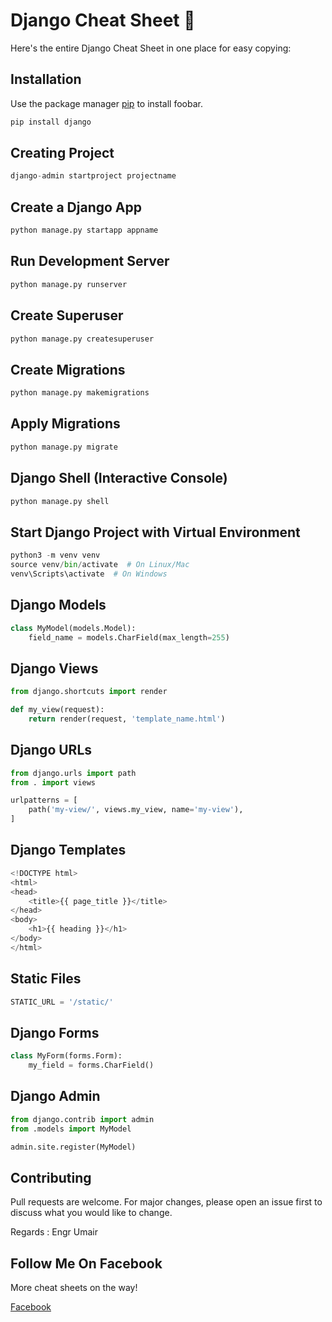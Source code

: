 # Django Cheat Sheet 🚀

Here's the entire Django Cheat Sheet in one place for easy copying:

## Installation

Use the package manager [pip](https://pip.pypa.io/en/stable/) to install foobar.

```bash
pip install django
```

## Creating Project

```python
django-admin startproject projectname
```
## Create a Django App

```python
python manage.py startapp appname
```

## Run Development Server

```python
python manage.py runserver
```

## Create Superuser

```python
python manage.py createsuperuser
```

## Create Migrations

```python
python manage.py makemigrations
```
## Apply Migrations

```python
python manage.py migrate
```
## Django Shell (Interactive Console)
```python
python manage.py shell
```
## Start Django Project with Virtual Environment

```python
python3 -m venv venv
source venv/bin/activate  # On Linux/Mac
venv\Scripts\activate  # On Windows
```
## Django Models

```python
class MyModel(models.Model):
    field_name = models.CharField(max_length=255)

```
## Django Views

```python
from django.shortcuts import render

def my_view(request):
    return render(request, 'template_name.html')

```
## Django URLs

```python
from django.urls import path
from . import views

urlpatterns = [
    path('my-view/', views.my_view, name='my-view'),
]

```
## Django Templates

```python
<!DOCTYPE html>
<html>
<head>
    <title>{{ page_title }}</title>
</head>
<body>
    <h1>{{ heading }}</h1>
</body>
</html>

```
## Static Files

```python
STATIC_URL = '/static/'
```

## Django Forms

```python
class MyForm(forms.Form):
    my_field = forms.CharField()

```
## Django Admin

```python
from django.contrib import admin
from .models import MyModel

admin.site.register(MyModel)

```

## Contributing

Pull requests are welcome. For major changes, please open an issue first
to discuss what you would like to change.

Regards : Engr Umair
## Follow Me On Facebook
More cheat sheets on the way!

[Facebook](https://www.facebook.com/umair.choudhary.9494/)
